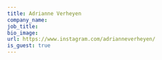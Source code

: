 ```yaml
---
title: Adrianne Verheyen
company_name:
job_title:
bio_image:
url: https://www.instagram.com/adrianneverheyen/
is_guest: true
---
```

